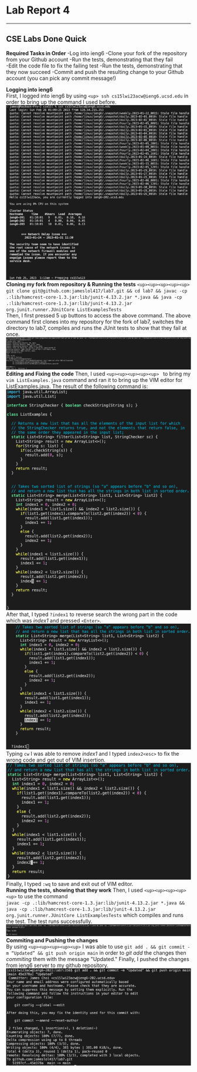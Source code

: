 # Lab Report 4
---

## CSE Labs Done Quick  
  
**Required Tasks in Order** 
-Log into ieng6 
-Clone your fork of the repository from your Github account 
-Run the tests, demonstrating that they fail  
-Edit the code file to fix the failing test 
-Run the tests, demonstrating that they now succeed 
-Commit and push the resulting change to your Github account (you can pick any commit message!)   

**Logging into ieng6**  
First, I logged into ieng6 by using `<up> ssh cs15lwi23acw@ieng6.ucsd.edu` in order to bring up the command I used before. 
![Image](lab4/4-1.png)  
**Cloning my fork from repository & Running the tests** 
`<up><up><up><up><up> git clone git@github.com:jameslol417/lab7.git && cd lab7 && javac -cp .:lib/hamcrest-core-1.3.jar:lib/junit-4.13.2.jar *.java && java -cp .:lib/hamcrest-core-1.3.jar:lib/junit-4.13.2.jar org.junit.runner.JUnitCore ListExamplesTests`  
Then, I first pressed 5 up buttons to access the above command. The above command first clones into my repository for the fork of lab7, switches the directory to lab7, compiles and runs the JUnit tests to show that they fail at once.
![Image](lab4/4-2.png) 
**Editing and Fixing the code** 
Then, I used `<up><up><up><up><up> ` to bring my `vim ListExamples.java` command and ran it to bring up the VIM editor for ListExamples.java. 
The result of the following command is:  
![Image](lab4/4-3.png)  
After that, I typed `?index1` to reverse search the wrong part in the code which was *index1* and pressed `<Enter>`.  
![Image](lab4/4-4.png)  
Typing `cw` I was able to remove *index1* and I typed `index2<esc>` to fix the wrong code and get out of VIM insertion. 
![Image](lab4/4-5.png)
Finally, I typed `:wq` to save and exit out of VIM editor.  
**Running the tests, showing that they work**
Then, I used `<up><up><up><up><up>` to use the command  
`javac -cp .:lib/hamcrest-core-1.3.jar:lib/junit-4.13.2.jar *.java && java -cp .:lib/hamcrest-core-1.3.jar:lib/junit-4.13.2.jar org.junit.runner.JUnitCore ListExamplesTests` 
which compiles and runs the test. The test runs successfully. 
![Image](lab4/4-6.png)  
**Commiting and Pushing the changes**   
By using `<up><up><up><up><up>` I was able to use `git add . && git commit -m “Updated” && git push origin main` in order to *git add* the changes then *commiting* them with the message "Updated." Finally, I pushed the changes from ieng6 server to my github repository. 
![Image](lab4/4-7.png)  
